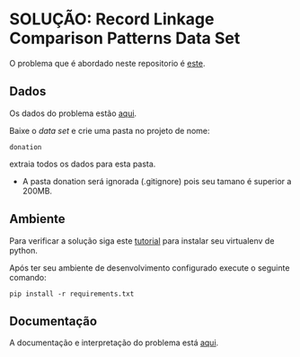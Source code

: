 # SOLUÇÃO: Record Linkage Comparison Patterns Data Set 

O problema que é abordado neste repositorio é [este](https://googleweblight.com/i?u=https://archive.ics.uci.edu/ml/datasets/record%2Blinkage%2Bcomparison%2Bpatterns&hl=pt-BR).

## Dados

Os dados do problema estão [aqui](https://googleweblight.com/i?u=https://archive.ics.uci.edu/ml/datasets/record%2Blinkage%2Bcomparison%2Bpatterns&hl=pt-BR).

Baixe o *data set* e crie uma pasta no projeto de nome:

`donation`

extraia todos os dados para esta pasta.

* A pasta donation será ignorada (.gitignore) pois seu tamano é superior a 200MB.

## Ambiente

Para verificar a solução siga este [tutorial](https://github.com/SkyNetRecruits/Documentacao/blob/master/documentacaoSolucao/ambiente.md) para instalar seu virtualenv de python.

Após ter seu ambiente de desenvolvimento configurado execute o seguinte comando:

`pip install -r requirements.txt`

## Documentação

A documentação e interpretação do problema está [aqui](https://github.com/SkyNetRecruits/Documentacao/blob/master/documentacaoSolucao/abordagem.md).
